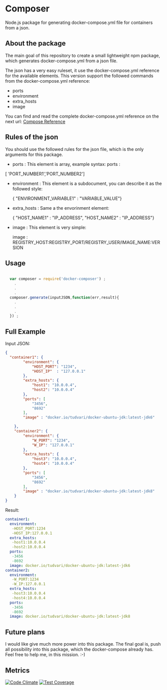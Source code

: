 # Composer
Node.js package for generating docker-compose.yml file for containers from a json.

## About the package

The main goal of this repository to create a small lightweight npm package, which generates docker-compose.yml from a json file.

The json has a very easy ruleset, it use the docker-compose.yml reference for the available elements. This version support the followed commands from the docker-compose.yml reference:

- ports
- environment
- extra_hosts
- image


You can find and read the complete docker-compose.yml reference on the next url: [Compose Reference](https://docs.docker.com/compose/yml/)

## Rules of the json

You should use the followed rules for the json file, which is the only arguments for this package.

- ports : This element is array, example syntax: ports :

 [ 'PORT_NUMBER1','PORT_NUMBER2']
- environment : This element is a subdocument, you can describe it as the followed style:

  { "ENVIRONMENT_VARIABLE1" : "VARIABLE_VALUE"}
- extra_hosts : Same a the envorinment element:

  { "HOST_NAME1" : "IP_ADDRESS", "HOST_NAME2" : "IP_ADDRESS"}
- image : This element is very simple:

  image : REGISTRY_HOST:REGISTRY_PORT/REGISTRY_USER/IMAGE_NAME:VERSION

## Usage

```javascript

  var composer = require('docker-composer') ;
    .
    .
    .
  composer.generate(inputJSON,function(err,result){
    .
    .
    .
  }) ;
```


## Full Example
Input JSON:

```json
{
  "container1": {
        "environment": {
            "HOST_PORT": "1234",
            "HOST_IP"  : "127.0.0.1"
        },
        "extra_hosts": {
            "host1": "10.0.0.4",
            "host2": "10.0.0.4"
        },
        "ports": [
            "3456",
            "8692"
        ],
        "image" : "docker.io/tudvari/docker-ubuntu-jdk:latest-jdk6"

    },
    "container2": {
        "environment": {
            "W_PORT": "1234",
            "W_IP": "127.0.0.1"
        },
        "extra_hosts": {
            "host3": "10.0.0.4",
            "host4": "10.0.0.4"
        },
        "ports": [
            "3456",
            "8692"
        ],
        "image" : "docker.io/tudvari/docker-ubuntu-jdk:latest-jdk8"
    }
}
```

Result:
```yml
container1:
  environment:
   -HOST_PORT:1234
   -HOST_IP:127.0.0.1
  extra_hosts:
   -host1:10.0.0.4
   -host2:10.0.0.4
  ports:
   -3456
   -8692
  image: docker.io/tudvari/docker-ubuntu-jdk:latest-jdk6
container2:
  environment:
   -W_PORT:1234
   -W_IP:127.0.0.1
  extra_hosts:
   -host3:10.0.0.4
   -host4:10.0.0.4
  ports:
   -3456
   -8692
  image: docker.io/tudvari/docker-ubuntu-jdk:latest-jdk8
```




## Future plans

I would like give much more power into this package. The final goal is, push all possibility into this package, which the docker-compose already has. Feel free to help me, in this mission. :-)

## Metrics

[![Code Climate](https://codeclimate.com/github/tudvari/composer/badges/gpa.svg)](https://codeclimate.com/github/tudvari/composer)
[![Test Coverage](https://codeclimate.com/github/tudvari/composer/badges/coverage.svg)](https://codeclimate.com/github/tudvari/composer/coverage)
